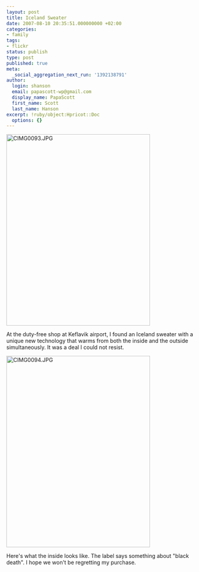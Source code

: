 ```yaml
---
layout: post
title: Iceland Sweater
date: 2007-08-10 20:35:51.000000000 +02:00
categories:
- family
tags:
- flickr
status: publish
type: post
published: true
meta:
  _social_aggregation_next_run: '1392138791'
author:
  login: shanson
  email: papascott-wp@gmail.com
  display_name: PapaScott
  first_name: Scott
  last_name: Hanson
excerpt: !ruby/object:Hpricot::Doc
  options: {}
---
```

<p><a href="http://www.flickr.com/photos/papascott/1074092998/" title="Photo Sharing"><img src="2.static.flickr.com/1264/1074092998_43710fbaac.jpg" width="375" height="500" alt="CIMG0093.JPG" /></a></p>
<p>At the duty-free shop at Keflavik airport, I found an Iceland sweater with a unique new technology that warms from both the inside and the outside simultaneously. It was a deal I could not resist.</p>
<p><a href="http://www.flickr.com/photos/papascott/1073232835/" title="Photo Sharing"><img src="2.static.flickr.com/1055/1073232835_c5c8468e76.jpg" width="375" height="500" alt="CIMG0094.JPG" /></a></p>
<p>Here's what the inside looks like. The label says something about "black death". I hope we won't be regretting my purchase.</p>
